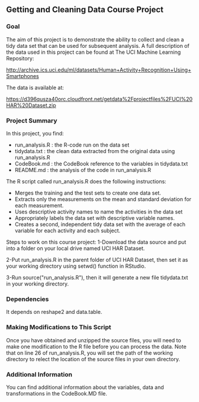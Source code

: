 ## Getting and Cleaning Data Course Project

### Goal

The aim of this project is to demonstrate the ability to collect and clean a tidy data set that can be used for subsequent analysis. A full description of the data used in this project can be found at The UCI Machine Learning Repository:

http://archive.ics.uci.edu/ml/datasets/Human+Activity+Recognition+Using+Smartphones

The data is available at:

https://d396qusza40orc.cloudfront.net/getdata%2Fprojectfiles%2FUCI%20HAR%20Dataset.zip

### Project Summary

In this project, you find:
* run_analysis.R : the R-code run on the data set
* tidydata.txt : the clean data extracted from the original data using run_analysis.R
* CodeBook.md : the CodeBook reference to the variables in tidydata.txt
* README.md : the analysis of the code in run_analysis.R

The R script called run_analysis.R does the following instructions: 
* Merges the training and the test sets to create one data set. 
* Extracts only the measurements on the mean and standard deviation for each measurement. 
* Uses descriptive activity names to name the activities in the data set 
* Appropriately labels the data set with descriptive variable names. 
* Creates a second, independent tidy data set with the average of each variable for each activity and each subject.

Steps to work on this course project:
1-Download the data source and put into a folder on your local drive named UCI HAR Dataset.

2-Put run_analysis.R in the parent folder of UCI HAR Dataset, then set it as your working directory using setwd() function in RStudio.

3-Run source("run_analysis.R"), then it will generate a new file tidydata.txt in your working directory.

### Dependencies

It depends on reshape2 and data.table.

### Making Modifications to This Script

Once you have obtained and unzipped the source files, you will need to make one modification to the R file before you can process the data.
Note that on line 26 of run_analysis.R, you will set the path of the working directory to relect the location of the source files in your own directory.

### Additional Information

You can find additional information about the variables, data and transformations in the CodeBook.MD file.